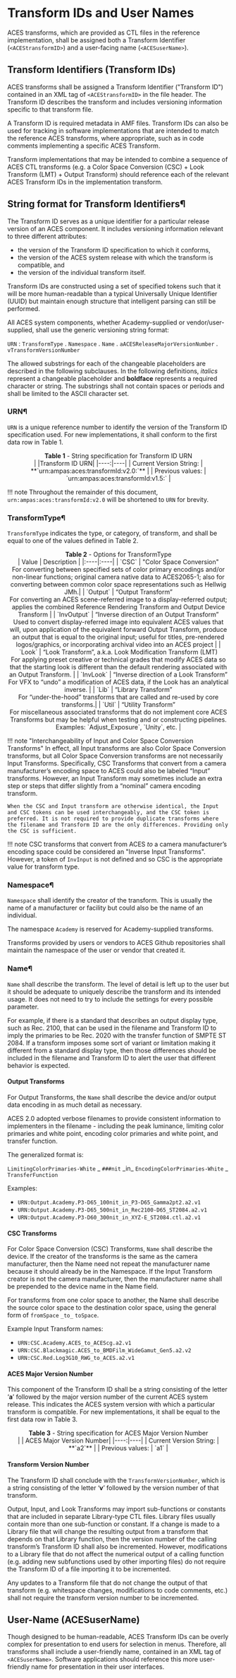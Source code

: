 # Transform IDs and User Names

ACES transforms, which are provided as CTL files in the reference implementation, shall be assigned both a Transform Identifier (`<ACEStransformID>`) and a user-facing name (`<ACESuserName>`).

## Transform Identifiers (Transform IDs)
ACES transforms shall be assigned a Transform Identifier ("Transform ID") contained in an XML tag of `<ACEStransformID>` in the file header. The Transform ID describes the transform and includes versioning information specific to that transform file. 

A Transform ID is required metadata in AMF files. Transform IDs can also be used for tracking in software implementations that are intended to match the reference ACES transforms, where appropriate, such as in code comments implementing a specific ACES Transform.
 
Transform implementations that may be intended to combine a sequence of ACES CTL transforms (e.g. a Color Space Conversion (CSC) + Look Transform (LMT) + Output Transform) should reference each of the relevant ACES Transform IDs in the implementation transform.

## String format for Transform Identifiers¶
The Transform ID serves as a unique identifier for a particular release version of an ACES component. It includes versioning information relevant to three different attributes:

* the version of the Transform ID specification to which it conforms, 
* the version of the ACES system release with which the transform is compatible, and 
* the version of the individual transform itself. 
 
Transform IDs are constructed using a set of specified tokens such that it will be more human-readable than a typical Universally Unique Identifier (UUID) but maintain enough structure that intelligent parsing can still be performed.

All ACES system components, whether Academy-supplied or vendor/user-supplied, shall use the generic versioning string format:

`URN` : `TransformType` . `Namespace` . `Name` . `aACESReleaseMajorVersionNumber` . `vTransformVersionNumber`

The allowed substrings for each of the changeable placeholders are described in the following subclauses. In the following definitions, _italics_ represent a changeable placeholder and **boldface** represents a required character or string. The substrings shall not contain spaces or periods and shall be limited to the ASCII character set.  

### URN¶
`URN` is a unique reference number to identify the version of the Transform ID specification used. For new implementations, it shall conform to the first data row in Table 1. 
 
<div align="center" markdown="1">
<figcaption> <b>Table 1</b> - String specification for Transform ID URN </figcaption>
| |Transform ID URN|
|----:|----|
| Current Version String: | **`urn:ampas:aces:transformId:v2.0:`** |
| Previous values: | `urn:ampas:aces:transformId:v1.5:` |
</div>

!!! note
    Throughout the remainder of this document, `urn:ampas:aces:transformId:v2.0` will be shortened to `URN` for brevity.

### TransformType¶
`TransformType` indicates the type, or category, of transform, and shall be equal to one of the values defined in Table 2.

<div align="center" markdown="1">
<figcaption> <b>Table 2</b> - Options for TransformType</figcaption>
| Value | Description |
|:----|:----|
| `CSC` | "Color Space Conversion" <br> For converting between specified sets of color primary encodings and/or non-linear functions; original camera native data to ACES2065-1; also for converting between common color space representations such as Hellwig JMh.|
| `Output` | “Output Transform” <br> For converting an ACES scene-referred image to a display-referred output; applies the combined Reference Rendering Transform and Output Device Transform |
| `InvOutput` | “Inverse direction of an Output Transform” <br> Used to convert display-referred image into equivalent ACES values that will, upon application of the equivalent forward Output Transform, produce an output that is equal to the original input; useful for titles, pre-rendered logos/graphics, or incorporating archival video into an ACES project |
| `Look` | “Look Transform”, a.k.a. Look Modification Transform (LMT) <br> For applying preset creative or technical grades that modify ACES data so that the starting look is different than the default rendering associated with an Output Transform. |
| `InvLook` | “Inverse direction of a Look Transform” <br> For VFX to “undo” a modification of ACES data, if the Look has an analytical inverse. |
| `Lib` | “Library Transform” <br> For “under-the-hood” transforms that are called and re-used by core transforms.|
| `Util` | “Utility Transform” <br> For miscellaneous associated transforms that do not implement core ACES Transforms but may be helpful when testing and or constructing pipelines. Examples: `Adjust_Exposure`, `Unity`, etc. |
</div>
 
!!! note "Interchangeability of Input and Color Space Conversion Transforms"
    In effect, all Input transforms are also Color Space Conversion transforms, but all Color Space Conversion transforms are not necessarily Input Transforms. Specifically, CSC Transforms that convert from a camera manufacturer’s encoding space to ACES could also be labeled “Input” transforms. However, an Input Transform may sometimes include an extra step or steps that differ slightly from a “nominal” camera encoding transform. 
    
    When the CSC and Input transform are otherwise identical, the Input and CSC tokens can be used interchangeably, and the CSC token is preferred. It is not required to provide duplicate transforms where the filename and Transform ID are the only differences. Providing only the CSC is sufficient.

!!! note
    CSC transforms that convert from ACES _to_ a camera manufacturer’s encoding space could be considered an "Inverse Input Transforms". However, a token of `InvInput` is not defined and so CSC is the appropriate value for transform type.

### Namespace¶
`Namespace` shall identify the creator of the transform. This is usually the name of a manufacturer or facility but could also be the name of an individual. 

The namespace `Academy` is reserved for Academy-supplied transforms.
 
Transforms provided by users or vendors to ACES Github repositories shall maintain the namespace of the user or vendor that created it.
 
### Name¶
`Name` shall describe the transform. The level of detail is left up to the user but it should be adequate to uniquely describe the transform and its intended usage. It does not need to try to include the settings for every possible parameter. 
 
For example, if there is a standard that describes an output display type, such as Rec. 2100, that can be used in the filename and Transform ID to imply the primaries to be Rec. 2020 with the transfer function of SMPTE ST 2084. If a transform imposes some sort of variant or limitation making it different from a standard display type, then those differences should be included in the filename and Transform ID to alert the user that different behavior is expected. 
 
#### Output Transforms
For Output Transforms, the `Name` shall describe the device and/or output data encoding in as much detail as necessary. 

ACES 2.0 adopted verbose filenames to provide consistent information to implementers in the filename - including the peak luminance, limiting color primaries and white point, encoding color primaries and white point, and transfer function. 

The generalized format is:

`LimitingColorPrimaries-White` _ `###nit` \_in_ `EncodingColorPrimaries-White` _ `TransferFunction`

Examples:

* `URN:Output.Academy.P3-D65_100nit_in_P3-D65_Gamma2pt2.a2.v1`
* `URN:Output.Academy.P3-D65_500nit_in_Rec2100-D65_ST2084.a2.v1`
* `URN:Output.Academy.P3-D60_300nit_in_XYZ-E_ST2084.ctl.a2.v1`

#### CSC Transforms
For Color Space Conversion (CSC) Transforms, `Name` shall describe the device. If the creator of the transforms is the same as the camera manufacturer, then the Name need not repeat the manufacturer name because it should already be in the Namespace. If the Input Transform creator is not the camera manufacturer, then the manufacturer name shall be prepended to the device name in the Name field.

For transforms from one color space to another, the Name shall describe the source color space to the destination color space, using the general form of `fromSpace` `_to_` `toSpace`.
 
Example Input Transform names:

* `URN:CSC.Academy.ACES_to_ACEScg.a2.v1`
* `URN:CSC.Blackmagic.ACES_to_BMDFilm_WideGamut_Gen5.a2.v2`
* `URN:CSC.Red.Log3G10_RWG_to_ACES.a2.v1`
 
#### ACES Major Version Number
This component of the Transform ID shall be a string consisting of the letter ‘**a**’ followed by the major version number of the current ACES system release. This indicates the ACES system version with which a particular transform is compatible. For  new implementations, it shall be equal to the first data row in Table 3. 
 
<div align="center" markdown="1">
<figcaption> <b>Table 3</b> - String specification for ACES Major Version Number </figcaption>
| | ACES Major Version Number|
|----:|----|
| Current Version String: | **`a2`** |
| Previous values: | `a1` |
</div>
 
#### Transform Version Number
The Transform ID shall conclude with the `TransformVersionNumber`, which is a string consisting of the letter ‘**v**’ followed by the version number of that transform.

Output, Input, and Look Transforms may import sub-functions or constants that are included in separate Library-type CTL files. Library files usually contain more than one sub-function or constant. If a change is made to a Library file that will change the resulting output from a transform that depends on that Library function, then the version number of the calling transform’s Transform ID shall also be incremented. However, modifications to a Library file that do not affect the numerical output of a calling function (e.g. adding new subfunctions used by other importing files) do not require the Transform ID of a file importing it to be incremented.
 
Any updates to a Transform file that do not change the output of that transform (e.g. whitespace changes, modifications to code comments, etc.) shall not require the transform version number to be incremented.


## User-Name (ACESuserName)
Though designed to be human-readable, ACES Transform IDs can be overly complex for presentation to end users for selection in menus. Therefore, all transforms shall include a user-friendly name, contained in an XML tag of `<ACESuserName>`. Software applications should reference this more user-friendly name for presentation in their user interfaces.
